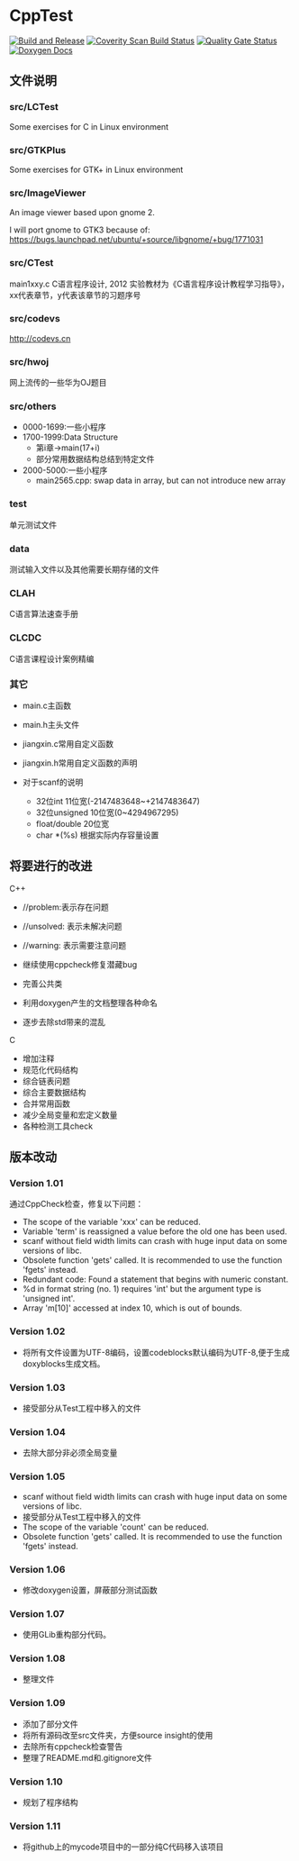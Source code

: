 # CppTest

[![Build and Release](https://github.com/jiangxincode/CppTest/actions/workflows/BuildAndRelease.yml/badge.svg)](https://github.com/jiangxincode/CppTest/actions/workflows/BuildAndRelease.yml)
[![Coverity Scan Build Status](https://scan.coverity.com/projects/20284/badge.svg)](https://scan.coverity.com/projects/jiangxincode-cpptest)
[![Quality Gate Status](https://sonarcloud.io/api/project_badges/measure?project=jiangxincode_CppTest&metric=alert_status)](https://sonarcloud.io/dashboard?id=jiangxincode_CppTest)
[![Doxygen Docs](https://codedocs.xyz/jiangxincode/CppTest.svg)](https://codedocs.xyz/jiangxincode/CppTest/)

## 文件说明

### src/LCTest

Some exercises for C in Linux environment

### src/GTKPlus

Some exercises for GTK+ in Linux environment

### src/ImageViewer

An image viewer based upon gnome 2. 

I will port gnome to GTK3 because of: <https://bugs.launchpad.net/ubuntu/+source/libgnome/+bug/1771031>

### src/CTest

main1xxy.c C语言程序设计, 2012 实验教材为《C语言程序设计教程学习指导》，xx代表章节，y代表该章节的习题序号

### src/codevs

<http://codevs.cn>

### src/hwoj

网上流传的一些华为OJ题目

### src/others

* 0000-1699:一些小程序
* 1700-1999:Data Structure
	* 第i章->main(17+i)
	* 部分常用数据结构总结到特定文件
* 2000-5000:一些小程序
	* main2565.cpp: swap data in array, but can not introduce new array

### test

单元测试文件

### data

测试输入文件以及其他需要长期存储的文件

### CLAH

C语言算法速查手册

### CLCDC

C语言课程设计案例精编

### 其它

* main.c主函数
* main.h主头文件

* jiangxin.c常用自定义函数
* jiangxin.h常用自定义函数的声明

* 对于scanf的说明
	* 32位int 11位宽(-2147483648~+2147483647)
	* 32位unsigned 10位宽(0~4294967295)
	* float/double 20位宽
	* char *(%s) 根据实际内存容量设置

## 将要进行的改进

C++ 
* //problem:表示存在问题
* //unsolved: 表示未解决问题
* //warning: 表示需要注意问题

* 继续使用cppcheck修复潜藏bug
* 完善公共类
* 利用doxygen产生的文档整理各种命名
* 逐步去除std带来的混乱

C
* 增加注释
* 规范化代码结构
* 综合链表问题
* 综合主要数据结构
* 合并常用函数
* 减少全局变量和宏定义数量
* 各种检测工具check

## 版本改动

### Version 1.01

通过CppCheck检查，修复以下问题：

* The scope of the variable 'xxx' can be reduced.
* Variable 'term' is reassigned a value before the old one has been used.
* scanf without field width limits can crash with huge input data on some versions of libc.
* Obsolete function 'gets' called. It is recommended to use the function 'fgets' instead.
* Redundant code: Found a statement that begins with numeric constant.
* %d in format string (no. 1) requires 'int' but the argument type is 'unsigned int'.
* Array 'm[10]' accessed at index 10, which is out of bounds.

### Version 1.02

* 将所有文件设置为UTF-8编码，设置codeblocks默认编码为UTF-8,便于生成doxyblocks生成文档。

### Version 1.03

* 接受部分从Test工程中移入的文件

### Version 1.04

* 去除大部分非必须全局变量

### Version 1.05

* scanf without field width limits can crash with huge input data on some versions of libc.
* 接受部分从Test工程中移入的文件
* The scope of the variable 'count' can be reduced.
* Obsolete function 'gets' called. It is recommended to use the function 'fgets' instead.

### Version 1.06

* 修改doxygen设置，屏蔽部分测试函数

### Version 1.07

* 使用GLib重构部分代码。

### Version 1.08

* 整理文件

### Version 1.09

* 添加了部分文件
* 将所有源码改至src文件夹，方便source insight的使用
* 去除所有cppcheck检查警告
* 整理了README.md和.gitignore文件

### Version 1.10

* 规划了程序结构

### Version 1.11

* 将github上的mycode项目中的一部分纯C代码移入该项目
